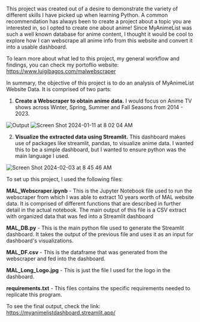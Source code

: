 This project was created out of a desire to demonstrate the variety of different skills I have picked up when learning Python. A common recommendation has always been to create a project about a topic you are interested in, so I opted to create one about anime! Since MyAnimeList was such a well known database for anime content, I thought it would be cool to explore how I can webscrape all anime info from this website and convert it into a usable dashboard. 

To learn more about what led to this project, my general workflow and findings,  you can check my portoflio website: https://www.luigibagos.com/malwebscraper

In summary, the objective of this project is to do an analysis of MyAnimeList Website Data. It is comprised of two parts:
1. **Create a Webscraper to obtain anime data.** I would focus on Anime TV shows across Winter, Spring, Summer and Fall Seasons from 2014 - 2023.

![Output](https://github.com/luigibagos94/MALWebscraper/assets/133476028/9b12043d-5ebf-4ec0-8eca-8ee772e3cf5e)
![Screen Shot 2024-01-11 at 8 02 04 AM](https://github.com/luigibagos94/MALWebscraper/assets/133476028/ab1cdf1f-672a-4c57-9a6a-9a1d87b66780)

2. **Visualize the extracted data using Streamlit.** This dashboard makes use of packages like streamlit, pandas, to visualize anime data. I wanted this to be a simple dashboard, but I wanted to ensure python was the main language I used.

![Screen Shot 2024-02-03 at 8 45 46 AM](https://github.com/luigibagos94/MALWebscraper/assets/133476028/71d93fb8-29e3-43ae-83fe-2629517eec99)

To set up this project, I used the following files: 

**MAL_Webscraper.ipynb** - This is the Jupyter Notebook file used to run the webscraper from which I was able to extract 10 years worth of MAL website data. It is comprised of different functions that are described in further detail in the actual notebook. The main output of this file is a CSV extract with organized data that was fed into a Streamlit dashboard

**MAL_DB.py** - This is the main python file used to generate the Streamlit dashboard. It takes the output of the previous file and uses it as an input for dashboard's visualizations. 

**MAL_DF.csv** - This is the dataframe that was generated from the webscraper and fed into the dashboard. 

**MAL_Long_Logo.jpg** - This is just the file I used for the logo in the dashboard. 

**requirements.txt** - This files contains the specific requirements needed to replicate this program. 

To see the final output, check the link: https://myanimelistdashboard.streamlit.app/
